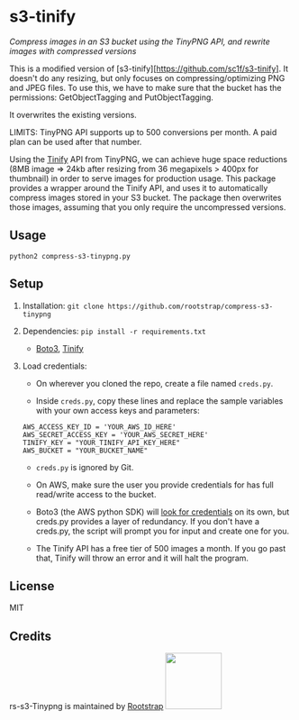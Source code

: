 # s3-tinify
*Compress images in an S3 bucket using the TinyPNG API, and rewrite images with compressed versions*

This is a modified version of [s3-tinify][https://github.com/sc1f/s3-tinify].
It doesn't do any resizing, but only focuses on compressing/optimizing PNG and JPEG files. 
To use this, we have to make sure that the bucket has the permissions: GetObjectTagging and PutObjectTagging. 

It overwrites the existing versions. 

LIMITS: TinyPNG API supports up to 500 conversions per month. A paid plan can be used after that number. 

Using the [Tinify](https://github.com/tinify/tinify-python) API from TinyPNG, we can achieve huge space reductions (8MB image => 24kb after resizing from 36 megapixels > 400px for thumbnail) in order to serve images for production usage. This package provides a wrapper around the Tinify API, and uses it to automatically compress images stored in your S3 bucket. The package then overwrites those images, assuming that you only require the uncompressed versions.

## Usage

`python2 compress-s3-tinypng.py` 


## Setup

1. Installation: `git clone https://github.com/rootstrap/compress-s3-tinypng` 

2. Dependencies: `pip install -r requirements.txt` 

	- [Boto3](https://github.com/boto/boto3), [Tinify](https://github.com/tinify/tinify-python)

3. Load credentials:

	- On wherever you cloned the repo, create a file named `creds.py`. 

	- Inside `creds.py`, copy these lines and replace the sample variables with your own access keys and parameters:
	```
	AWS_ACCESS_KEY_ID = 'YOUR_AWS_ID_HERE'
	AWS_SECRET_ACCESS_KEY = 'YOUR_AWS_SECRET_HERE'
	TINIFY_KEY = "YOUR_TINIFY_API_KEY_HERE"
	AWS_BUCKET = "YOUR_BUCKET_NAME"
	```

	- `creds.py` is ignored by Git.

	- On AWS, make sure the user you provide credentials for has full read/write access to the bucket.

	- Boto3 (the AWS python SDK) will [look for credentials](http://boto3.readthedocs.io/en/latest/guide/configuration.html) on its own, but creds.py provides a layer of redundancy. If you don't have a creds.py, the script will prompt you for input and create one for you. 

	- The Tinify API has a free tier of 500 images a month. If you go past that, Tinify will throw an error and it will halt the program.


## License

MIT

## Credits
rs-s3-Tinypng is maintained by [Rootstrap](http://www.rootstrap.com) 
[<img src="https://s3-us-west-1.amazonaws.com/rootstrap.com/img/rs.png" width="100"/>](http://www.rootstrap.com)